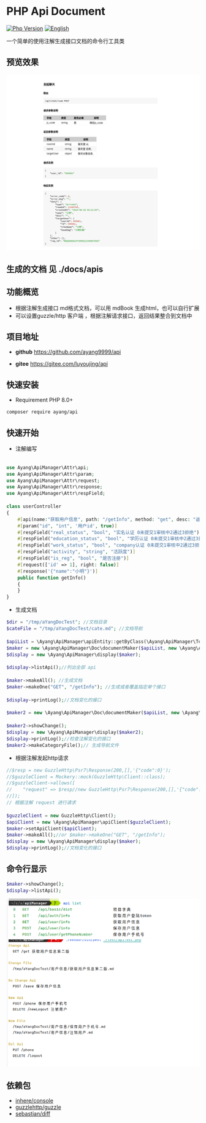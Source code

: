 # PHP Api Document

[![Php Version](https://img.shields.io/badge/php-%3E=8.0-brightgreen.svg?maxAge=2592000)]()
[![English](https://img.shields.io/badge/Readme-English-brightgreen.svg?maxAge=2592000)](README.en.md)

一个简单的使用注解生成接口文档的命令行工具类


## 预览效果
![默认md效果预览](./docs/images/docMd.png)

## 生成的文档 见 ./docs/apis


## 功能概览

- 根据注解生成接口 md格式文档，可以用 mdBook 生成html，也可以自行扩展
- 可以设置guzzle/http 客户端 ，根据注解请求接口，返回结果整合到文档中

## 项目地址

- **github** https://github.com/ayang9999/api

- **gitee** https://gitee.com/luyoujing/api

## 快速安装

- Requirement PHP 8.0+

```bash
composer require ayang/api
```

## 快速开始

- 注解编写
```php

use Ayang\ApiManager\Attr\api;
use Ayang\ApiManager\Attr\param;
use Ayang\ApiManager\Attr\request;
use Ayang\ApiManager\Attr\response;
use Ayang\ApiManager\Attr\respField;

class userController
{
    #[api(name:"获取用户信息", path: "/getInfo", method: "get", desc: "返回参考保存用户信息字段", category: "用户信息")]
    #[param("id", "int", '用户id', true)]
    #[respField("real_status", "bool", "实名认证 0未提交1审核中2通过3拒绝")]
    #[respField("education_status", "bool", "学历认证 0未提交1审核中2通过3拒绝")]
    #[respField("work_status", "bool", "company认证 0未提交1审核中2通过3拒绝")]
    #[respField("activity", "string", "活跃度")]
    #[respField("is_reg", "bool", "是否注册")]
    #[request(['id' => 1], right: false)]
    #[response('{"name":"小明"}')]
    public function getInfo()
    {
    }
}
```

- 生成文档

```php
$dir = "/tmp/aYangDocTest"; //文档目录
$cateFile = "/tmp/aYangDocTest/cate.md"; //文档导航

$apiList = \Ayang\ApiManager\apiEntity::getByClass(\Ayang\ApiManager\Test\example\userController::class);
$maker = new \Ayang\ApiManager\Doc\documentMaker($apiList, new \Ayang\ApiManager\Display\Format\markdownFormat(), $dir, $cateFile);
$display = new \Ayang\ApiManager\display($maker);

$display->listApi();//列出全部 api

$maker->makeAll(); //生成文档
$maker->makeOne("GET", "/getInfo"); //生成或者覆盖指定单个接口

$display->printLog();//文档变化的接口

$maker2 = new \Ayang\ApiManager\Doc\documentMaker($apiList, new \Ayang\ApiManager\Display\Format\markdownFormat(), $dir, $cateFile);

$maker2->showChange();
$display = new \Ayang\ApiManager\display($maker2);
$display->printLog();//检查注解变化的接口
$maker2->makeCategoryFile();// 生成导航文件
```


- 根据注解发起http请求

```php
//$resp = new GuzzleHttp\Psr7\Response(200,[],'{"code":0}');
//$guzzleClient = Mockery::mock(GuzzleHttp\Client::class);
//$guzzleClient->allows([
//    "request" => $resp//new GuzzleHttp\Psr7\Response(200,[],'{"code":0}')
//]);
// 根据注解 request 进行请求

$guzzleClient = new GuzzleHttp\Client();
$apiClient = new \Ayang\ApiManager\apiClient($guzzleClient);
$maker->setApiClient($apiClient);
$maker->makeAll();//or $maker->makeOne("GET", "/getInfo");
$display = new \Ayang\ApiManager\display($maker);
$display->printLog();//文档变化的接口
```

##  命令行显示
```php
$maker->showChange();  
$display->listApi();
```
![api列表](./docs/images/list.png)
![api变动](./docs/images/changeLog.png)
## 依赖包

- [inhere/console](https://github.com/inhere/php-console)
- [guzzlehttp/guzzle](https://github.com/guzzle/guzzle/)
- [sebastian/diff]()
